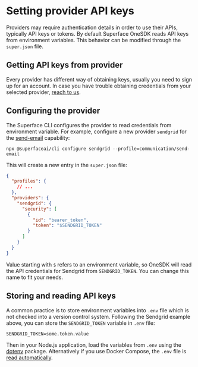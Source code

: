 # Setting provider API keys

Providers may require authentication details in order to use their APIs, typically API keys or tokens. By default Superface OneSDK reads API keys from environment variables. This behavior can be modified through the `super.json` file.

## Getting API keys from provider

Every provider has different way of obtaining keys, usually you need to sign up for an account. In case you have trouble obtaining credentials from your selected provider, [reach to us](../support.mdx).

## Configuring the provider

The Superface CLI configures the provider to read credentials from environment variable. For example, configure a new provider `sendgrid` for the [send-email](https://superface.ai/communication/send-email) capability:

```shell
npx @superfaceai/cli configure sendgrid --profile=communication/send-email
```

This will create a new entry in the `super.json` file:

```json title="superface/super.json" {9-10}
{
  "profiles": {
    // ...
  },
  "providers": {
    "sendgrid": {
      "security": [
        {
          "id": "bearer_token",
          "token": "$SENDGRID_TOKEN"
        }
      ]
    }
  }
}
```

Value starting with `$` refers to an environment variable, so OneSDK will read the API credentials for Sendgrid from `SENDGRID_TOKEN`. You can change this name to fit your needs.

## Storing and reading API keys

A common practice is to store environment variables into `.env` file which is not checked into a version control system. Following the Sendgrid example above, you can store the `SENDGRID_TOKEN` variable in `.env` file:

```title=".env"
SENDGRID_TOKEN=some.token.value
```

Then in your Node.js application, load the variables from `.env` using the [dotenv](https://www.npmjs.com/package/dotenv) package. Alternatively if you use Docker Compose, the `.env` file is [read automatically](https://docs.docker.com/compose/environment-variables/).
